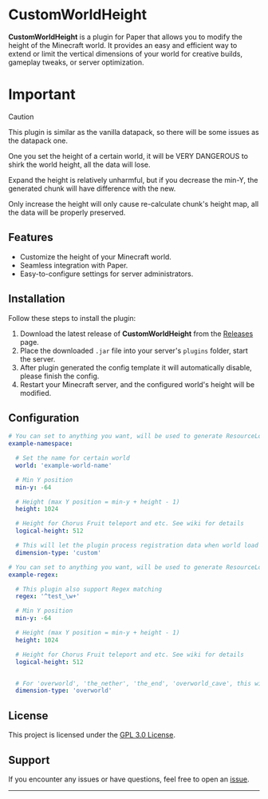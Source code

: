 # CustomWorldHeight

**CustomWorldHeight** is a plugin for Paper that allows you to modify the height of the Minecraft world. It provides an easy and efficient way to extend or limit the vertical dimensions of your world for creative builds, gameplay tweaks, or server optimization.

# Important

> [!CAUTION]
> 
> This plugin is similar as the vanilla datapack, so there will be some issues as the datapack one.
> 
> One you set the height of a certain world, it will be VERY DANGEROUS to shirk the world height, all the data will lose.
> 
> Expand the height is relatively unharmful, but if you decrease the min-Y, the generated chunk will have difference with the new.
> 
> Only increase the height will only cause re-calculate chunk's height map, all the data will be properly preserved.


## Features

- Customize the height of your Minecraft world.
- Seamless integration with Paper.
- Easy-to-configure settings for server administrators.

## Installation

Follow these steps to install the plugin:

1. Download the latest release of **CustomWorldHeight** from the [Releases](https://github.com/Lumine1909/CustomWorldHeight/releases/latest) page.
2. Place the downloaded `.jar` file into your server's `plugins` folder, start the server.
3. After plugin generated the config template it will automatically disable, please finish the config.
4. Restart your Minecraft server, and the configured world's height will be modified.

## Configuration

```yaml
# You can set to anything you want, will be used to generate ResourceLocation
example-namespace:

  # Set the name for certain world
  world: 'example-world-name'

  # Min Y position
  min-y: -64

  # Height (max Y position = min-y + height - 1)
  height: 1024

  # Height for Chorus Fruit teleport and etc. See wiki for details
  logical-height: 512

  # This will let the plugin process registration data when world load
  dimension-type: 'custom'

# You can set to anything you want, will be used to generate ResourceLocation
example-regex:

  # This plugin also support Regex matching
  regex: '^test_\w+'

  # Min Y position
  min-y: -64

  # Height (max Y position = min-y + height - 1)
  height: 1024

  # Height for Chorus Fruit teleport and etc. See wiki for details
  logical-height: 512


  # For 'overworld', 'the_nether', 'the_end', 'overworld_cave', this will use built in data to generate before world is initializing
  dimension-type: 'overworld'
```

## License

This project is licensed under the [GPL 3.0 License](LICENSE).

## Support

If you encounter any issues or have questions, feel free to open an [issue](https://github.com/Lumine1909/CustomWorldHeight/issues).

---